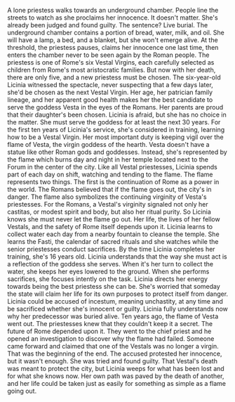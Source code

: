 A lone priestess walks towards an underground chamber. People line the streets to watch as she proclaims her innocence. It doesn't matter. She's already been judged and found guilty. The sentence? Live burial. The underground chamber contains a portion of bread, water, milk, and oil. She will have a lamp, a bed, and a blanket, but she won't emerge alive. At the threshold, the priestess pauses, claims her innocence one last time, then enters the chamber never to be seen again by the Roman people. The priestess is one  of Rome's six Vestal Virgins, each carefully selected as children from Rome's most aristocratic families. But now with her death, there are only five, and a new priestess must be chosen. The six-year-old Licinia witnessed the spectacle, never suspecting that a few days later, she'd be chosen as the next Vestal Virgin. Her age, her patrician family lineage, and her apparent good health makes her the best candidate to serve the goddess Vesta in the eyes of the Romans. Her parents are proud that their daughter's been chosen. Licinia is afraid, but she has no choice in the matter. She must serve the goddess for at least the next 30 years. For the first ten years  of Licinia's service, she's considered in training, learning how to be a Vestal Virgin. Her most important duty is keeping vigil over the flame of Vesta, the virgin goddess of the hearth. Vesta doesn't have a statue like other Roman gods and goddesses. Instead, she's represented by the flame which burns day and night in her temple located next to the Forum in the center of the city. Like all Vestal priestesses, Licinia spends part of each day on shift, watching and tending to the flame. The flame represents two things. The first is the continuation of Rome as a power in the world. The Romans believed that if the flame goes out, the city's in danger. The flame also symbolizes the continuing virginity of Vesta's priestesses. For the Romans, a Vestal's virginity signaled not only her castitas, or modest spirit and body, but also her ritual purity. So Licinia knows she must never let the flame go out. Her life, the lives of her fellow Vestals, and the safety of Rome itself  depends upon it. Licinia learns to collect water each day from a nearby fountain to cleanse the temple. She learns the Fasti, the calendar of sacred rituals and she watches while the senior priestesses conduct sacrifices. By the time Licinia  completes her training, she's 16 years old. Licinia understands that  the way she must act is a reflection of the goddess she serves. When it's her turn to collect the water, she keeps her eyes lowered to the ground. When she performs sacrifices, she focuses intently on the task. Licinia directs her energy towards being the best priestess she can be. She's worried that someday the state will claim her life for its own purposes to protect itself from danger. Licinia could be accused of incestum, meaning unchastity, at any time and be sacrificed whether she's innocent or guilty. Licinia fully understands now why her predecessor was buried alive. Ten years ago,  the flame of Vesta went out. The priestesses knew that they couldn't keep it a secret. The future of Rome depended upon it. They went to the chief priest and he opened an investigation to discover why the flame had failed. Someone came forward and claimed that one of the Vestals was no longer a virgin. That was the beginning of the end. The accused protested her innocence, but it wasn't enough. She was tried and found guilty. That Vestal's death was meant to protect the city, but Licinia weeps for what has been lost and for what she knows now. Her own path was paved by the death of another, and her life could be taken just as easily for something as simple  as a flame going out. 